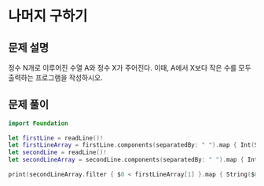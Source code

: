 # 나머지 구하기
## 문제 설명
정수 N개로 이루어진 수열 A와 정수 X가 주어진다. 이때, A에서 X보다 작은 수를 모두 출력하는 프로그램을 작성하시오.


## 문제 풀이

```swift
import Foundation
 
let firstLine = readLine()!
let firstLineArray = firstLine.components(separatedBy: " ").map { Int(String($0))! }
let secondLine = readLine()!
let secondLineArray = secondLine.components(separatedBy: " ").map { Int(String($0))! }
    
print(secondLineArray.filter { $0 < firstLineArray[1] }.map { String($0) }.joined(separator: " "))
```
